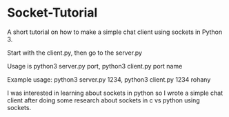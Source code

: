 # Socket-Tutorial
A short tutorial on how to make a simple chat client using sockets in Python 3. 

Start with the client.py, then go to the server.py 

Usage is python3 server.py port, python3 client.py port name 

Example usage: python3 server.py 1234, python3 client.py 1234 rohany 

I was interested in learning about sockets in python so I wrote a simple chat client after doing some research about sockets in c vs python using sockets.
